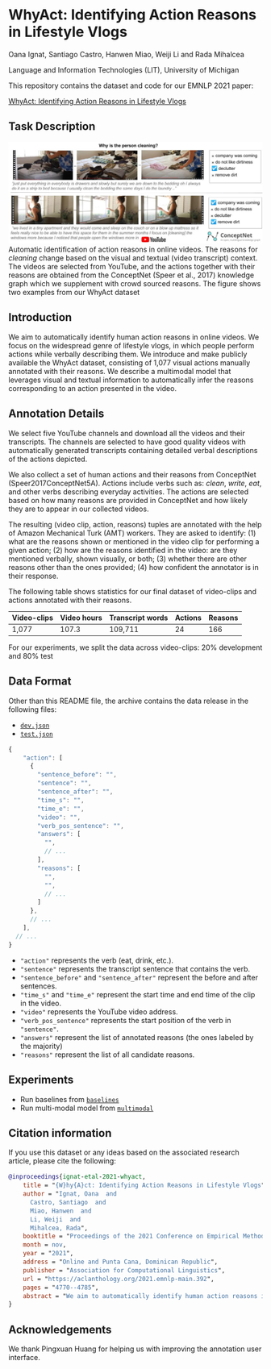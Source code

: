 WhyAct: Identifying Action Reasons in Lifestyle Vlogs
=================================================================================
Oana Ignat, Santiago Castro, Hanwen Miao, Weiji Li and Rada Mihalcea

Language and Information Technologies (LIT), University of Michigan

This repository contains the dataset and code for our EMNLP 2021 paper:

[WhyAct: Identifying Action Reasons in Lifestyle Vlogs](https://aclanthology.org/2021.emnlp-main.392)

## Task Description

![Example instance](images/task_description.jpg)
Automatic  identification of action reasons in online videos. 
The reasons for *cleaning* change based on the visual and textual (video transcript) context. 
The videos are selected from YouTube, and the actions together with their reasons are obtained
from the ConceptNet (Speer et al., 2017) knowledge graph which we supplement with crowd sourced reasons.
The figure shows two examples from our WhyAct dataset

## Introduction

We aim to automatically identify human action reasons in online videos. 
We focus on the widespread genre of lifestyle vlogs, in which people perform actions while verbally describing them. 
We introduce and make publicly available the WhyAct dataset, consisting of 1,077 visual actions manually annotated with 
their reasons. We describe a multimodal model that leverages visual and textual information 
to automatically infer the reasons corresponding to an action presented in the video.

## Annotation Details

We select five YouTube channels and download all the videos and their transcripts. The channels are selected to have good quality videos with automatically generated transcripts containing detailed verbal descriptions of the actions depicted.

We also collect a set of human actions and their reasons from ConceptNet (Speer2017ConceptNet5A). Actions include verbs such as: *clean*, *write*, *eat*, and other verbs describing everyday activities. 
The actions are selected based on how many reasons are provided in ConceptNet and how likely they are to appear in our collected videos.

The resulting (video clip, action, reasons) tuples are annotated with the help of Amazon Mechanical Turk (AMT) workers. They are asked to identify: (1) what are the reasons shown or mentioned in the video clip for performing a given action; (2) how are the reasons  identified in the video: are they mentioned verbally, shown visually, or both; (3) whether there are other reasons other than the ones provided; (4) how confident the annotator is in their response.

The following table shows statistics for our final dataset of video-clips and actions annotated with their reasons.


Video-clips | Video hours | Transcript words | Actions | Reasons |
------------ | ------------- | ------------- | ------------- | -------------
1,077 | 107.3 | 109,711 | 24 | 166 |

For our experiments, we split the data across video-clips: 20% development and 80% test

## Data Format

Other than this README file, the archive contains the data release in the following files:

+ [`dev.json`](data/dev.json) 
+ [`test.json`](data/test.json) 

```js
{
    "action": [
      {
        "sentence_before": "",
        "sentence": "",
        "sentence_after": "",
        "time_s": "",
        "time_e": "",
        "video": "",
        "verb_pos_sentence": "",
        "answers": [
          "",
          // ...
        ],
        "reasons": [
          "",
          "",
          // ...
        ]
      },
      // ...
    ],
  // ...
}

```

+ `"action"` represents the verb (eat, drink, etc.).
+ `"sentence"` represents the transcript sentence that contains the verb.
+ `"sentence_before"` and `"sentence_after"` represent the before and after sentences.
+ `"time_s"` and `"time_e"` represent the start time and end time of the clip in the video.
+ `"video"` represents the YouTube video address.
+ `"verb_pos_sentence"` represents the start position of the verb in `"sentence"`.
+ `"answers"` represent the list of annotated reasons (the ones labeled by the majority)
+ `"reasons"` represent the list of all candidate reasons.

## Experiments
+ Run baselines from [`baselines`](baselines.py) 
+ Run multi-modal model from [`multimodal`](https://github.com/bryant1410/intention-fitb)

## Citation information
If you use this dataset or any ideas based on the associated research article, please cite the following:

```bibtex
@inproceedings{ignat-etal-2021-whyact,
    title = "{W}hy{A}ct: Identifying Action Reasons in Lifestyle Vlogs",
    author = "Ignat, Oana  and
      Castro, Santiago  and
      Miao, Hanwen  and
      Li, Weiji  and
      Mihalcea, Rada",
    booktitle = "Proceedings of the 2021 Conference on Empirical Methods in Natural Language Processing",
    month = nov,
    year = "2021",
    address = "Online and Punta Cana, Dominican Republic",
    publisher = "Association for Computational Linguistics",
    url = "https://aclanthology.org/2021.emnlp-main.392",
    pages = "4770--4785",
    abstract = "We aim to automatically identify human action reasons in online videos. We focus on the widespread genre of lifestyle vlogs, in which people perform actions while verbally describing them. We introduce and make publicly available the WhyAct dataset, consisting of 1,077 visual actions manually annotated with their reasons. We describe a multimodal model that leverages visual and textual information to automatically infer the reasons corresponding to an action presented in the video.",
}
```

## Acknowledgements

We thank Pingxuan Huang for helping us with improving the annotation user interface.

